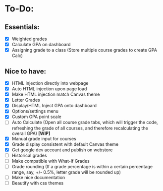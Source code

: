 # To-Do:
## Essentials:
- [X] Weighted grades
- [X] Calculate GPA on dashboard
- [X] Assigning grade to a class (Store multiple course grades to create GPA Calc)

## Nice to have:
- [X] HTML injection directly into webpage
- [X] Auto HTML injection upon page load
- [X] Make HTML injection match Canvas theme
- [X] Letter Grades
- [X] Display/HTML Inject GPA onto dashboard 
- [X] Options/settings menu 
- [X] Custom GPA point scale
- [ ] Auto Calculate (Open all course grade tabs, which will trigger the code, refreshing the grade of all courses, and therefore recalculating the overall GPA) **[WIP]**
- [X] Manual grade input for courses
- [X] Grade display consistent with default Canvas theme
- [X] Get google dev account and publish on webstore
- [ ] Historical grades
- [ ] Make compatible with What-If Grades
- [ ] Grade rounding (If a grade percentage is within a certain percentage range, say, +/- 0.5%, letter grade will be rounded up) 
- [ ] Make nice documentation
- [ ] Beautify with css themes
